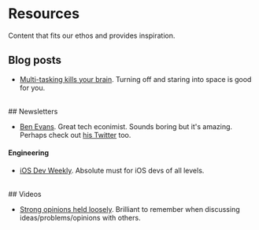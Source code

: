 # Resources

Content that fits our ethos and provides inspiration.


## Blog posts

- [Multi-tasking kills your brain](https://medium.com/life-tips/multitasking-is-killing-your-brain-79104e62e930#.ez4u7bwkh). Turning off and staring into space is good for you.

<br>
## Newsletters

- [Ben Evans](http://ben-evans.com/#newsletter). Great tech econimist. Sounds boring but it's amazing. Perhaps check out [his Twitter](https://twitter.com/benedictevans) too.

#### Engineering

- [iOS Dev Weekly](https://iosdevweekly.com). Absolute must for iOS devs of all levels.

<br>
## Videos

- [Strong opinions held loosely](https://www.youtube.com/watch?v=hlLhtWLghGA). Brilliant to remember when discussing ideas/problems/opinions with others.
